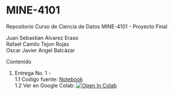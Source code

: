 # MINE-4101
Repositorio Curso de Ciencia de Datos MINE-4101 - Proyecto Final


Juan Sebastian Alvarez Eraso \
Rafael Camilo Tejon Rojas  \
Oscar Javier Angel Balcázar 


Contenido 

1. Entrega No. 1 -  \
    1.1 Codigo fuente: [Notebook](https://github.com/juanalvarez123/MINE-4101-proyecto-final/blob/main/Proyecto_Entrega_1.ipynb) \
    1.2 Ver en Google Colab: [![Open In Colab](https://colab.research.google.com/assets/colab-badge.svg)](https://github.com/juanalvarez123/MINE-4101-proyecto-final/blob/main/Proyecto_Entrega_1.ipynb) 
